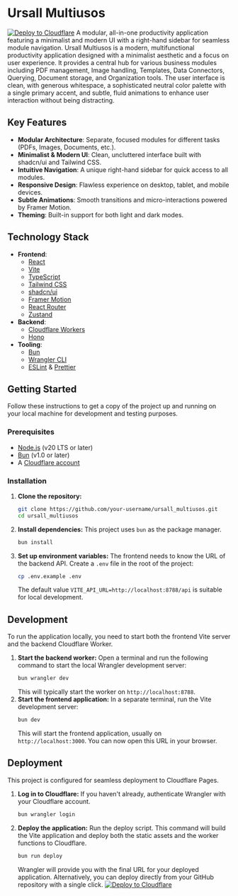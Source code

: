# Ursall Multiusos
[![Deploy to Cloudflare](https://deploy.workers.cloudflare.com/button)](https://deploy.workers.cloudflare.com/?url=https://github.com/amartin-ursall/App_Multifuncional)
A modular, all-in-one productivity application featuring a minimalist and modern UI with a right-hand sidebar for seamless module navigation.
Ursall Multiusos is a modern, multifunctional productivity application designed with a minimalist aesthetic and a focus on user experience. It provides a central hub for various business modules including PDF management, Image handling, Templates, Data Connectors, Querying, Document storage, and Organization tools. The user interface is clean, with generous whitespace, a sophisticated neutral color palette with a single primary accent, and subtle, fluid animations to enhance user interaction without being distracting.
## Key Features
- **Modular Architecture**: Separate, focused modules for different tasks (PDFs, Images, Documents, etc.).
- **Minimalist & Modern UI**: Clean, uncluttered interface built with shadcn/ui and Tailwind CSS.
- **Intuitive Navigation**: A unique right-hand sidebar for quick access to all modules.
- **Responsive Design**: Flawless experience on desktop, tablet, and mobile devices.
- **Subtle Animations**: Smooth transitions and micro-interactions powered by Framer Motion.
- **Theming**: Built-in support for both light and dark modes.
## Technology Stack
- **Frontend**:
  - [React](https://react.dev/)
  - [Vite](https://vitejs.dev/)
  - [TypeScript](https://www.typescriptlang.org/)
  - [Tailwind CSS](https://tailwindcss.com/)
  - [shadcn/ui](https://ui.shadcn.com/)
  - [Framer Motion](https://www.framer.com/motion/)
  - [React Router](https://reactrouter.com/)
  - [Zustand](https://zustand-demo.pmnd.rs/)
- **Backend**:
  - [Cloudflare Workers](https://workers.cloudflare.com/)
  - [Hono](https://hono.dev/)
- **Tooling**:
  - [Bun](https://bun.sh/)
  - [Wrangler CLI](https://developers.cloudflare.com/workers/wrangler/)
  - [ESLint](https://eslint.org/) & [Prettier](https://prettier.io/)
## Getting Started
Follow these instructions to get a copy of the project up and running on your local machine for development and testing purposes.
### Prerequisites
- [Node.js](https://nodejs.org/) (v20 LTS or later)
- [Bun](https://bun.sh/) (v1.0 or later)
- A [Cloudflare account](https://dash.cloudflare.com/sign-up)
### Installation
1.  **Clone the repository:**
    ```bash
    git clone https://github.com/your-username/ursall_multiusos.git
    cd ursall_multiusos
    ```
2.  **Install dependencies:**
    This project uses `bun` as the package manager.
    ```bash
    bun install
    ```
3.  **Set up environment variables:**
    The frontend needs to know the URL of the backend API. Create a `.env` file in the root of the project:
    ```bash
    cp .env.example .env
    ```
    The default value `VITE_API_URL=http://localhost:8788/api` is suitable for local development.
## Development
To run the application locally, you need to start both the frontend Vite server and the backend Cloudflare Worker.
1.  **Start the backend worker:**
    Open a terminal and run the following command to start the local Wrangler development server:
    ```bash
    bun wrangler dev
    ```
    This will typically start the worker on `http://localhost:8788`.
2.  **Start the frontend application:**
    In a separate terminal, run the Vite development server:
    ```bash
    bun dev
    ```
    This will start the frontend application, usually on `http://localhost:3000`. You can now open this URL in your browser.
## Deployment
This project is configured for seamless deployment to Cloudflare Pages.
1.  **Log in to Cloudflare:**
    If you haven't already, authenticate Wrangler with your Cloudflare account.
    ```bash
    bun wrangler login
    ```
2.  **Deploy the application:**
    Run the deploy script. This command will build the Vite application and deploy both the static assets and the worker functions to Cloudflare.
    ```bash
    bun run deploy
    ```
    Wrangler will provide you with the final URL for your deployed application.
Alternatively, you can deploy directly from your GitHub repository with a single click.
[![Deploy to Cloudflare](https://deploy.workers.cloudflare.com/button)](https://deploy.workers.cloudflare.com/?url=https://github.com/amartin-ursall/App_Multifuncional)